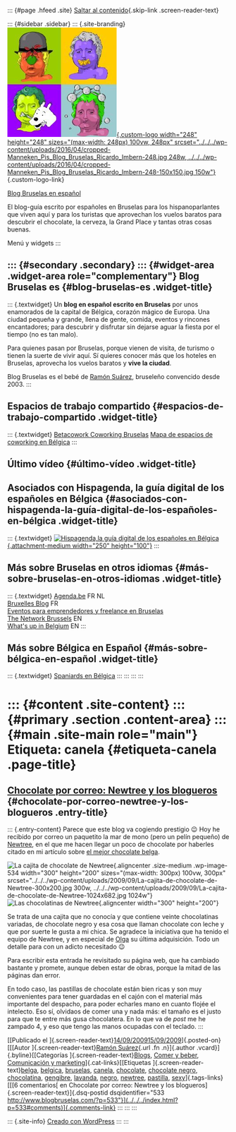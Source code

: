 ::: {#page .hfeed .site}
[Saltar al contenido](index.html#content){.skip-link
.screen-reader-text}

::: {#sidebar .sidebar}
::: {.site-branding}
[![](../../../wp-content/uploads/2016/04/cropped-Manneken_Pis_Blog_Bruselas_Ricardo_Imbern-248.jpg){.custom-logo
width="248" height="248" sizes="(max-width: 248px) 100vw, 248px"
srcset="../../../wp-content/uploads/2016/04/cropped-Manneken_Pis_Blog_Bruselas_Ricardo_Imbern-248.jpg 248w, ../../../wp-content/uploads/2016/04/cropped-Manneken_Pis_Blog_Bruselas_Ricardo_Imbern-248-150x150.jpg 150w"}](../../../index.html){.custom-logo-link}

[Blog Bruselas en español](../../../index.html)

El blog-guía escrito por españoles en Bruselas para los hispanoparlantes
que viven aquí y para los turistas que aprovechan los vuelos baratos
para descubrir el chocolate, la cerveza, la Grand Place y tantas otras
cosas buenas.

Menú y widgets
:::

::: {#secondary .secondary}
::: {#widget-area .widget-area role="complementary"}
Blog Bruselas es {#blog-bruselas-es .widget-title}
----------------

::: {.textwidget}
Un **blog en español escrito en Bruselas** por unos enamorados de la
capital de Bélgica, corazón mágico de Europa. Una ciudad pequeña y
grande, llena de gente, comida, eventos y rincones encantadores; para
descubrir y disfrutar sin dejarse aguar la fiesta por el tiempo (no es
tan malo).

Para quienes pasan por Bruselas, porque vienen de visita, de turismo o
tienen la suerte de vivir aquí. Sí quieres conocer más que los hoteles
en Bruselas, aprovecha los vuelos baratos y **vive la ciudad**.

Blog Bruselas es el bebé de [Ramón Suárez](http://www.ramonsuarez.com),
bruseleño convencido desde 2003.
:::

Espacios de trabajo compartido {#espacios-de-trabajo-compartido .widget-title}
------------------------------

::: {.textwidget}
[Betacowork Coworking Bruselas](http://www.betacowork.com) [Mapa de
espacios de coworking en Bélgica](http://coworkingbelgium.com)
:::

Último vídeo {#último-vídeo .widget-title}
------------

Asociados con Hispagenda, la guía digital de los españoles en Bélgica {#asociados-con-hispagenda-la-guía-digital-de-los-españoles-en-bélgica .widget-title}
---------------------------------------------------------------------

::: {.textwidget}
[![Hispagenda,la guía digital de los españoles en
Bélgica](../../../wp-content/uploads/2010/04/Hispagenda-250px.gif "Hispagenda, la guía digital de los españoles en Bélgica"){.attachment-medium
width="250" height="100"}](http://www.hispagenda.com)
:::

Más sobre Bruselas en otros idiomas {#más-sobre-bruselas-en-otros-idiomas .widget-title}
-----------------------------------

::: {.textwidget}
[Agenda.be](http://www.agenda.be) FR NL\
[Bruxelles Blog](http://www.bxlblog.be/) FR\
[Eventos para emprendedores y freelance en
Bruselas](http://www.betacowork.com/events/)\
[The Network
Brussels](http://groups.yahoo.com/group/TheNetworkBrussels/) EN\
[What\'s up in Belgium](http://www.whatsupin.be/) EN
:::

Más sobre Bélgica en Español {#más-sobre-bélgica-en-español .widget-title}
----------------------------

::: {.textwidget}
[Spaniards en Bélgica](http://www.spaniards.es/paises/belgica)
:::
:::
:::
:::

::: {#content .site-content}
::: {#primary .section .content-area}
::: {#main .site-main role="main"}
Etiqueta: canela {#etiqueta-canela .page-title}
================

[Chocolate por correo: Newtree y los blogueros](../../../index.html?p=533) {#chocolate-por-correo-newtree-y-los-blogueros .entry-title}
--------------------------------------------------------------------------

::: {.entry-content}
Parece que este blog va cogiendo prestigio 😉 Hoy he recibido por correo
un paquetito la mar de mono (pero un pelín pequeño) de
[Newtree](http://newtree.com "Newtree, muy buen chocolate belga"), en el
que me hacen llegar un poco de chocolate por haberles citado en mi
artículo sobre [el mejor chocolate
belga](http://www.blogbruselas.com/2009/07/el-mejor-chocolate-belga-dame-chocolate.html "¡Dame chocolate negro!").

![La cajita de chocolate de
Newtree](../../../wp-content/uploads/2009/09/La-cajita-de-chocolate-de-Newtree-300x200.jpg "La cajita de chocolate de Newtree"){.aligncenter
.size-medium .wp-image-534 width="300" height="200"
sizes="(max-width: 300px) 100vw, 300px"
srcset="../../../wp-content/uploads/2009/09/La-cajita-de-chocolate-de-Newtree-300x200.jpg 300w, ../../../wp-content/uploads/2009/09/La-cajita-de-chocolate-de-Newtree-1024x682.jpg 1024w"}\
![Las chocolatinas de
Newtree](../../../wp-content/uploads/2009/09/Las-chocolatinas-de-Newtree-300x200.jpg "Las chocolatinas de Newtree"){.aligncenter
width="300" height="200"}

Se trata de una cajita que no conocía y que contiene veinte chocolatinas
variadas, de chocolate negro y esa cosa que llaman chocolate con leche y
que por suerte le gusta a mi chica. Se agradece la iniciativa que ha
tenido el equipo de Newtree, y en especial de
[Olga](http://www.schmoozyfox.com/ "Schmoozy Fox, marketing funky") su
última adquisición. Todo un detalle para con un adicto necesitado 😉

Para escribir esta entrada he revisitado su página web, que ha cambiado
bastante y promete, aunque deben estar de obras, porque la mitad de las
páginas dan error.

En todo caso, las pastillas de chocolate están bien ricas y son muy
convenientes para tener guardadas en el cajón con el material más
importante del despacho, para poder echarles mano en cuanto flojée el
intelecto. Eso sí, olvidaos de comer una y nada más: el tamaño es el
justo para que te entre más gusa chocolatera. En lo que va de *post* me
he zampado 4, y eso que tengo las manos ocupadas con el teclado.
:::

[[Publicado el
]{.screen-reader-text}[14/09/200915/09/2009](../../../index.html?p=533)]{.posted-on}[[[Autor
]{.screen-reader-text}[Ramón
Suárez](../../2010/04/30/index.html?author=2){.url .fn .n}]{.author
.vcard}]{.byline}[[Categorías
]{.screen-reader-text}[Blogs](../../category/blogs/index.html), [Comer y
beber](../../category/comer-y-beber/index.html), [Comunicación y
marketing](../../category/comunicacion-y-marketing/index.html)]{.cat-links}[[Etiquetas
]{.screen-reader-text}[belga](../belga/index.html),
[belgica](../belgica/index.html), [bruselas](../bruselas/index.html),
[canela](index.html), [chocolate](../chocolate/index.html), [chocolate
negro](../chocolate-negro/index.html),
[chocolatina](../chocolatina/index.html),
[gengibre](../gengibre/index.html), [lavanda](../lavanda/index.html),
[negro](../negro/index.html), [newtree](../newtree/index.html),
[pastilla](../pastilla/index.html),
[sexy](../sexy/index.html)]{.tags-links}[[[6 comentarios[ en Chocolate
por correo: Newtree y los blogueros]{.screen-reader-text}]{.dsq-postid
dsqidentifier="533 http://www.blogbruselas.com/?p=533"}](../../../index.html?p=533#comments)]{.comments-link}
:::
:::
:::

::: {.site-info}
[Creado con WordPress](https://es.wordpress.org/)
:::
:::
